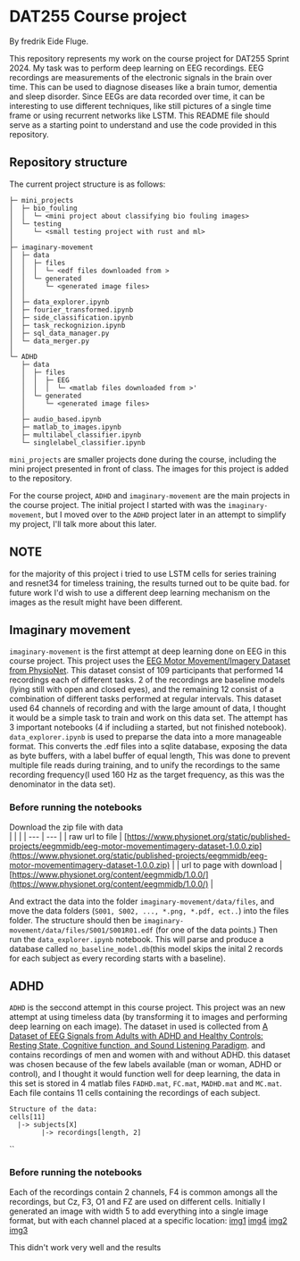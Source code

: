 # DAT255 Course project
By fredrik Eide Fluge.

This repository represents my work on the course project for DAT255 Sprint 2024. My task was to perform deep learning on EEG recordings.
EEG recordings are measurements of the electronic signals in the brain over time. This can be used to diagnose diseases like a brain tumor, dementia and sleep disorder. Since EEGs are data recorded over time, it can be interesting to use different techniques, like still pictures of a single time frame or using recurrent networks like LSTM.
This README file should serve as a starting point to understand and use the code provided in this repository.

## Repository structure
The current project structure is as follows:
```
├─ mini_projects
│  ├─ bio_fouling
│  │  └─ <mini project about classifying bio fouling images>
│  └─ testing
│     └─ <small testing project with rust and ml>     
│
├─ imaginary-movement
│  ├─ data
│  │  ├─ files
│  │  │  └─ <edf files downloaded from >
│  │  └─ generated
│  │     └─ <generated image files>
│  │
│  ├─ data_explorer.ipynb
│  ├─ fourier_transformed.ipynb
│  ├─ side_classification.ipynb
│  ├─ task_reckognizion.ipynb
│  ├─ sql_data_manager.py
│  └─ data_merger.py
│  
└─ ADHD
   ├─ data
   │  ├─ files
   │  │  ├─ EEG
   │  │  │  └─ <matlab files downloaded from >'
   │  └─ generated
   │     └─ <generated image files> 
   │
   ├─ audio_based.ipynb
   ├─ matlab_to_images.ipynb
   ├─ multilabel_classifier.ipynb
   └─ singlelabel_classifier.ipynb
```
`mini_projects` are smaller projects done during the course, including the mini project presented in front of class. The images for this project is added to the repository.

For the course project, `ADHD` and `imaginary-movement` are the main projects in the course project. The initial project I started with was the `imaginary-movement`, but I moved over to the `ADHD` project later in an attempt to simplify my project, I'll talk more about this later.

## NOTE
for the majority of this project i tried to use LSTM cells for series training and resnet34 for timeless training, the results turned out to be quite bad. for future work I'd wish to use a different deep learning mechanism on the images as the result might have been different.

## Imaginary movement
`imaginary-movement` is the first attempt at deep learning done on EEG in this course project. This project uses the [EEG Motor Movement/Imagery Dataset from PhysioNet](https://www.physionet.org/content/eegmmidb/1.0.0/). This dataset consist of 109 participants that performed 14 recordings each of different tasks. 2 of the recordings are baseline models (lying still with open and closed eyes), and the remaining 12 consist of a combination of different tasks performed at regular intervals. This dataset used 64 channels of recording and with the large amount of data, I thought it would be a simple task to train and work on this data set. The attempt has 3 important notebooks (4 if includiing a started, but not finished notebook).
`data_explorer.ipynb` is used to preparse the data into a more manageable format. This converts the .edf files into a sqlite database, exposing the data as byte buffers, with a label buffer of equal length, This was done to prevent multiple file reads during training, and to unify the recordings to the same recording frequency(I used 160 Hz as the target frequency, as this was the denominator in the data set).

### Before running the notebooks
Download the zip file with data  
|     |     | 
| --- | --- |
| raw url to file | [https://www.physionet.org/static/published-projects/eegmmidb/eeg-motor-movementimagery-dataset-1.0.0.zip](https://www.physionet.org/static/published-projects/eegmmidb/eeg-motor-movementimagery-dataset-1.0.0.zip) |
| url to page with download | [https://www.physionet.org/content/eegmmidb/1.0.0/](https://www.physionet.org/content/eegmmidb/1.0.0/) |

And extract the data into the folder `imaginary-movement/data/files`, and move the data folders (`S001, S002, ..., *.png, *.pdf, ect..`) into the files folder. The structure should then be `imaginary-movement/data/files/S001/S001R01.edf` (for one of the data points.) Then run the `data_explorer.ipynb` notebook. This will parse and produce a database called `no_baseline_model.db`(this model skips the inital 2 records for each subject as every recording starts with a baseline).



## ADHD
`ADHD` is the seccond attempt in this course project. This project was an new attempt at using timeless data (by transforming it to images and performing deep learning on each image). The dataset in used is collected from [A Dataset of EEG Signals from Adults with ADHD and Healthy Controls: Resting State, Cognitive function, and Sound Listening Paradigm](https://data.mendeley.com/datasets/6k4g25fhzg/1). and contains recordings of men and women with and without ADHD. this dataset was chosen because of the few labels available (man or woman, ADHD or control), and I thought it would function well for deep learning, the data in this set is stored in 4 matlab files `FADHD.mat`, `FC.mat`, `MADHD.mat` and `MC.mat`. Each file contains 11 cells containing the recordings of each subject.
```
Structure of the data:
cells[11]
  |-> subjects[X]
        |-> recordings[length, 2]
```

``

### Before running the notebooks

Each of the recordings contain 2 channels, F4 is common amongs all the recordings, but Cz, F3, O1 and FZ are used on different cells. Initially I generated an image with width 5 to add everything into a single image format, but with each channel placed at a specific location:
[img1](./ADHD/c0p0s1.png)
[img4](./ADHD/c9p3s64.png)
[img2](./ADHD/c10p0s3.png)
[img3](./ADHD/c6p12s77.png)


This didn't work very well and the results